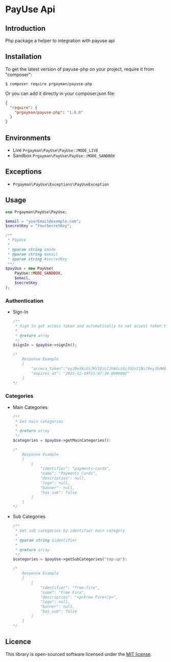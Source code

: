 # PayUse Api


## Introduction
Php package a helper to integration with payuse api

## Installation

To get the latest version of payuse-php on your project, require it from "composer":

    $ composer require prgayman/payuse-php

Or you can add it directly in your composer.json file:

```json
{
  "require": {
    "prgayman/payuse-php": "1.0.0"
  }
}
```

## Environments
- Live ```Prgayman\PayUse\PayUse::MODE_LIVE```
- Sandbox ```Prgayman\PayUse\PayUse::MODE_SANDBOX```
    
## Exceptions
 - ```Prgayman\PayUse\Exceptions\PayUseException```


## Usage

```php
use Prgayman\PayUse\PayUse;

$email = "yourEmail@example.com";
$secretKey = "YourSecretKey";

/**
 * PayUse
 * 
 * @param string $mode
 * @param string $email
 * @param string #secretKey
 **/
$payUse = new PayUse(
    PayUse::MODE_SANDBOX,
    $email,
    $secretKey
);
```

### Authentication
- Sign-In
    ```php
    /**
     * Sign In get access token and automatically to set access token to header request
     * 
     * @return array
     */
    $signIn = $payUse->signIn();

    /*
        Response Example
        [
            "access_token":"eyJ0eXAiOiJKV1QiLCJhbGciOiJSUzI1NiJ9eyJhdWQiOiIxIiwianRpIjoiNGM1ODQyMTMyNc",
            "expires_at": "2021-12-19T11:47:34.000000Z"
        ]
    */
    ```

### Categories

- Main Categories

    ```php
    /**
     * Get main categories
     * 
     * @return array
     */
    $categories = $payUse->getMainCategories():
    
    /*
        Response Example
        [
            [
                "identifier": "payments-cards",
                "name": "Payments Cards",
                "description": null,
                "logo": null,
                "banner": null,
                "has_sub": false
            ]
        ]
    */
    ```
- Sub Categories

    ```php
    /**
     * Get sub categories by identifier main category
     * 
     * @param string $identifier
     * 
     * @return array
     */
    $categories = $payUse->getSubCategories("top-up"):
    
    /*
        Response Example
        [
            [
                "identifier": "free-fire",
                "name": "Free Fire",
                "description": "<p>Free Fire</p>",
                "logo": null,
                "banner": null,
                "has_sub": false
            ]
        ]
    */
    ```
## Licence

This library is open-sourced software licensed under the [MIT license](http://opensource.org/licenses/MIT).
